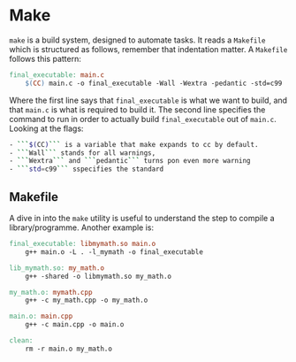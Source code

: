 # Make

```make``` is a build system, designed to automate tasks. It reads a ```Makefile``` which is structured as follows, remember that indentation matter. A ```Makefile``` follows this pattern: 

```makefile
final_executable: main.c
	$(CC) main.c -o final_executable -Wall -Wextra -pedantic -std=c99
```

Where the first line says that ```final_executable``` is what we want to build, and that ```main.c``` is what is required to build it. The second line specifies the command to run in order to actually build ```final_executable``` out of ```main.c```.
Looking at the flags:

```sh
- ```$(CC)``` is a variable that make expands to cc by default.
- ```Wall``` stands for all warnings,
- ```Wextra``` and ```pedantic``` turns pon even more warning 
- ```std=c99``` sspecifies the standard
```

## Makefile

A dive in into the ```make``` utility is useful to understand the step to compile a library/programme. Another example is:

```makefile
final_executable: libmymath.so main.o
	g++ main.o -L . -l_mymath -o final_executable

lib_mymath.so: my_math.o
	g++ -shared -o libmymath.so my_math.o

my_math.o: mymath.cpp
	g++ -c my_math.cpp -o my_math.o

main.o: main.cpp
	g++ -c main.cpp -o main.o

clean:
	rm -r main.o my_math.o
```

<!--  Script to show the footer   -->
<html>
<script
    src="https://code.jquery.com/jquery-3.3.1.js"
    integrity="sha256-2Kok7MbOyxpgUVvAk/HJ2jigOSYS2auK4Pfzbm7uH60="
    crossorigin="anonymous">
</script>
<script>
$(function(){
  $("#footer").load("../../footers/footer.html");
});
</script>
<body>
<div id="footer"></div>
</body>
</html>